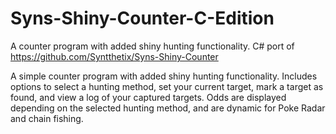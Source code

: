# Syns-Shiny-Counter-C-Edition
A counter program with added shiny hunting functionality. C# port of https://github.com/Syntthetix/Syns-Shiny-Counter

A simple counter program with added shiny hunting functionality. Includes options to select a hunting method, set your current target, mark a target as found, and view a log of your captured targets. Odds are displayed depending on the selected hunting method, and are dynamic for Poke Radar and chain fishing.
